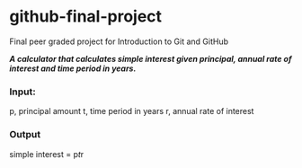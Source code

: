 # github-final-project
Final peer graded project for Introduction to Git and GitHub

***A calculator that calculates simple interest given principal, annual rate of interest and time period in years.***

### Input:
   p, principal amount
   t, time period in years
   r, annual rate of interest
### Output
   simple interest = p*t*r
